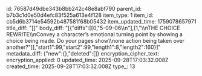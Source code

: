 id: 76587d49dbe343b8bb242c48e8abf790
parent_id: b7b3c1d0e50d4efc83f525a613e4f128
item_type: 1
item_id: cb5d6b3714e54592b487581f68b05432
item_updated_time: 1759078657971
title_diff: "[]"
body_diff: "[{\"diffs\":[[0,\"5-09-06\\\n\"],[1,\"\\\nTHE CHOICE REWRITE\\\nConvey a character’s emotional turning point by showing a choice being made. Do your pages show\\\none action being taken over another?\"]],\"start1\":99,\"start2\":99,\"length1\":8,\"length2\":160}]"
metadata_diff: {"new":{},"deleted":[]}
encryption_cipher_text: 
encryption_applied: 0
updated_time: 2025-09-28T17:03:32.008Z
created_time: 2025-09-28T17:03:32.008Z
type_: 13